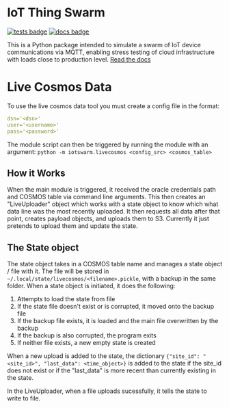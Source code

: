 # IoT Thing Swarm
[![tests badge](https://github.com/NERC-CEH/iot-swarm/actions/workflows/test.yml/badge.svg)](https://github.com/NERC-CEH/iot-swarm/actions)
[![docs badge](https://github.com/NERC-CEH/iot-swarm/actions/workflows/doc-deployment.yml/badge.svg)](https://nerc-ceh.github.io/iot-swarm/)

This is a Python package intended to simulate a swarm of IoT device communications via MQTT, enabling stress testing of cloud infrastructure with loads close to production level. [Read the docs](https://nerc-ceh.github.io/iot-swarm/)

# Live Cosmos Data

To use the live cosmos data tool you must create a config file in the format:

```yaml
dsn='<dsn>'
user='<username>'
pass='<password>'
```
The module script can then be triggered by running the module with an argument:
`python -m iotswarm.livecosmos <config_src> <cosmos_table>`

## How it Works
When the main module is triggered, it received the oracle credentials path and COSMOS table via command line arguments. This then creates an "LiveUploader" object which works with a state object to know which what data line was the most recently uploaded. It then requests all data after that point, creates payload objects, and uploads them to S3. Currently it just pretends to upload them and update the state.

## The State object

The state object takes in a COSMOS table name and manages a state object / file with it. The file will be stored in `~/.local/state/livecosmos/<filename>.pickle`, with a backup in the same folder. When a state object is initiated, it does the following:
1. Attempts to load the state from file
2. If the state file doesn't exist or is corrupted, it moved onto the backup file
3. If the backup file exists, it is loaded and the main file overwritten by the backup
4. If the backup is also corrupted, the program exits
5. If neither file exists, a new empty state is created

When a new upload is added to the state, the dictionary `{"site_id": "<site_id>", "last_data": <time_object>}` is added to the state if the site_id does not exist or if the "last_data" is more recent than currently existing in the state.

In the LiveUploader, when a file uploads sucessfully, it tells the state to write to file.